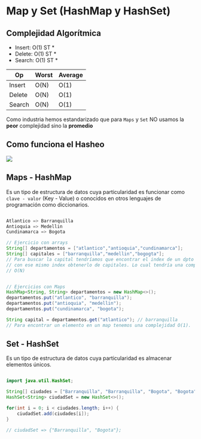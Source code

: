 # Map y Set (HashMap y HashSet)


## Complejidad Algorítmica

- Insert: O(1) ST *
- Delete: O(1) ST *
- Search: O(1) ST *

| Op     | Worst | Average |
|--------|-------|---------|
| Insert | O(N)  | O(1)    |
| Delete | O(N)  | O(1)    |
| Search | O(N)  | O(1)    |

Como industria hemos estandarizado que para `Maps` y `Set` NO usamos la **peor** complejidad sino la **promedio**

## Como funciona el Hasheo

<img src="https://i.ibb.co/n8dskcz/Screenshot-2024-03-25-at-7-19-08-PM.png">

## Maps - HashMap

Es un tipo de estructura de datos cuya particularidad es funcionar como
`clave - valor` (Key - Value) o conocidos en otros lenguajes de programación como diccionarios.

```java

Atlantico => Barranquilla
Antioquia => Medellin
Cundinamarca => Bogota

// Ejercicio con arrays
String[] departamentos = ["atlantico","antioquia","cundinamarca"];
String[] capitales = ["barranquilla","medellin","bogogta"];
// Para buscar la capital tendríamos que encontrar el index de un dpto y
// con ese mismo index obtenerlo de capitales. Lo cual tendría una complejidad
// O(N)


// Ejercicios con Maps
HashMap<String, String> departamentos = new HashMap<>();
departamentos.put("atlantico", "barranquilla");
departamentos.put("antioquia", "medellin");
departamentos.put("cundinamarca", "bogota");

String capital = departamentos.get("atlantico"); // barranquilla
// Para encontrar un elemento en un map tenemos una complejidad O(1).
```

## Set - HashSet

Es un tipo de estructura de datos cuya particularidad es almacenar elementos únicos.

```java

import java.util.HashSet;

String[] ciudades = ["Barranquilla", "Barranquilla", "Bogota", "Bogota"]
HashSet<String> ciudadSet = new HashSet<>();

for(int i = 0; i < ciudades.length; i++) {
    ciudadSet.add(ciudades[i]);    
}

// ciudadSet => {"Barranquilla", "Bogota"};

```
